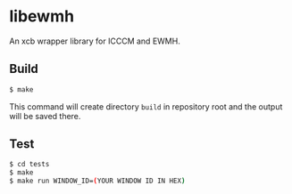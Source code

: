 libewmh
========

An xcb wrapper library for ICCCM and EWMH.

Build
-----

```sh
$ make
```
This command will create directory `build` in repository root and the output will be saved there.

Test
-----

```sh
$ cd tests
$ make
$ make run WINDOW_ID=(YOUR WINDOW ID IN HEX)
```


